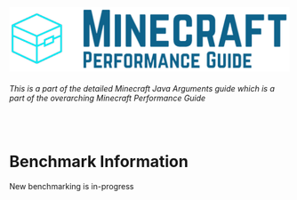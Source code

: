 ![Minecraft Performance Guide Logo - Full][Logo Full]

###### This is a part of the detailed Minecraft Java Arguments guide which is a part of the overarching Minecraft Performance Guide

<br>

Benchmark Information
======

New benchmarking is in-progress

<br>

[Logo Small]: ../../assets/Minecraft%20Performance%20Guide%20-%20Logo.png "Minecraft Performance Guide Logo - Small"
[Logo Full]: ../../assets/Minecraft%20Performance%20Guide%20-%20Full.png "Minecraft Performance Guide Logo - Full"